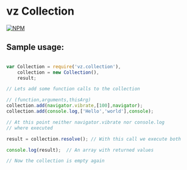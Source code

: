 # vz Collection

[![NPM](https://nodei.co/npm/vz.collection.png?downloads=true)](https://nodei.co/npm/vz.collection/)

## Sample usage:

```javascript

var Collection = require('vz.collection'),
    collection = new Collection(),
    result;

// Lets add some function calls to the collection

// (function,arguments,thisArg)
collection.add(navigator.vibrate,[100],navigator);
collection.add(console.log,['Hello','world'],console);

// At this point neither navigator.vibrate nor console.log
// where executed

result = collection.resolve(); // With this call we execute both

console.log(result);  // An array with returned values

// Now the collection is empty again

```
